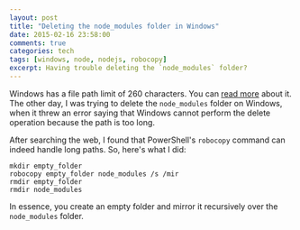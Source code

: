 ```yaml
---
layout: post
title: "Deleting the node_modules folder in Windows"
date: 2015-02-16 23:58:00
comments: true
categories: tech
tags: [windows, node, nodejs, robocopy]
excerpt: Having trouble deleting the `node_modules` folder?
---
```

Windows has a file path limit of 260 characters. You can [read more](http://stackoverflow.com/questions/1880321/why-does-the-260-character-path-length-limit-exist-in-windows) about it. The other day, I was trying to delete the `node_modules` folder on Windows, when it threw an error saying that Windows cannot perform the delete operation because the path is too long.

After searching the web, I found that PowerShell's `robocopy` command can indeed handle long paths. So, here's what I did:

```
mkdir empty_folder
robocopy empty_folder node_modules /s /mir
rmdir empty_folder
rmdir node_modules
```

In essence, you create an empty folder and mirror it recursively over the `node_modules` folder.
